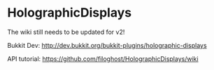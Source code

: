 HolographicDisplays
===================

The wiki still needs to be updated for v2!

Bukkit Dev: http://dev.bukkit.org/bukkit-plugins/holographic-displays

API tutorial: https://github.com/filoghost/HolographicDisplays/wiki